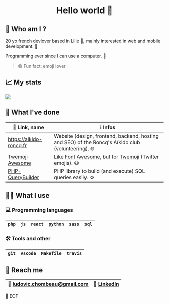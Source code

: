 <h1 align="center">Hello world 👋</h1>

## 🤔 Who am I ?

20 yo french devlover based in Lille 📍, mainly interested in web and mobile development. 📱

Programming ever since I can use a computer. 🧒

> 😄 Fun fact: emoji lover


## 📈 My stats

![](https://github-readme-stats.vercel.app/api?username=iamludal&show_icons=true&icon_color=2384de&title_color=2384de)


## 📝 What I've done

| 🔗 Link, name                                                     | ℹ️ Infos                                                                                                                 |
| ---------------------------------------------------------------- | ----------------------------------------------------------------------------------------------------------------------- |
| https://aikido-roncq.fr                                          | Website (design, frontend, backend, hosting and SEO) of the Roncq's Aïkido club (volunteering). 🌐                       |
| [Twemoji Awesome](https://github.com/iamludal/twemoji-awesome)   | Like [Font Awesome](https://fontawesome.com), but for [Twemoji](https://github.com/twitter/twemoji) (Twitter emojis). 😃 |
| [PHP-QueryBuilder](https://github.com/iamludal/PHP-QueryBuilder) | PHP library to build (and execute) SQL queries easily. ⚙️                                                                |


## 👨‍💻 What I use

### 💻 Programming languages

| `php` | `js` | `react` | `python` | `sass` | `sql` |
| ----- | ---- | ------- | -------- | ------ | ----- |


### 🛠️ Tools and other

| `git` | `vscode` | `Makefile` | `travis` |
| ----- | -------- | ---------- | -------- |

## 💬 Reach me

 | 📧 [ludovic.chombeau@gmail.com](mailto:ludovic.chombeau@gmail.com) | 👥 [LinkedIn](https://linkedin.com/in/ludovic-chombeau) |
 | ----------------------------------------------------------------- | ------------------------------------------------------ |


💾 EOF
